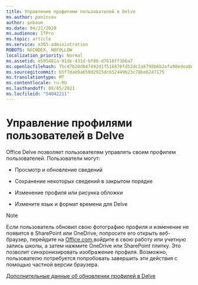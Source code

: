 ```yaml
---
title: Управление профилями пользователей в Delve
ms.author: ponincev
author: pebaum
ms.date: 04/21/2020
ms.audience: ITPro
ms.topic: article
ms.service: o365-administration
ROBOTS: NOINDEX, NOFOLLOW
localization_priority: Normal
ms.assetid: e595481a-91de-431d-bf86-d7610ff3b6a7
ms.openlocfilehash: 7bcd7b20d847492d1f516878fd52dc2a6798b6b2afa90edea8eb4e460834a4eb
ms.sourcegitcommit: b5f7da89a650d2915dc652449623c78be6247175
ms.translationtype: MT
ms.contentlocale: ru-RU
ms.lasthandoff: 08/05/2021
ms.locfileid: "54042211"
---
```

# <a name="manage-user-profiles-in-delve"></a>Управление профилями пользователей в Delve

Office Delve позволяет пользователям управлять своим профилем пользователей. Пользователи могут:
  
- Просмотр и обновление сведений
    
- Сохранение некоторых сведений в закрытом порядке
    
- Изменение профиля или рисунка обложки
    
- Измените язык и формат времени для Delve
    
> [!NOTE]
> Если пользователь обновил свою фотографию профиля и изменение не появится в SharePoint или OneDrive, попросите его открыть веб-браузер, перейдите на [Office.com,](https://www.office.com)войдите в свою работу или учетную запись школы, а затем нажмите OneDrive или SharePoint плитку. Это позволит синхронизировать изображение профиля. Возможно, пользователю потребуется попробовать завершить эти действия с помощью частной версии браузера. 
  
[Дополнительные данные об обновлении профилей в Delve](https://go.microsoft.com/fwlink/?linkid=735070)
  

